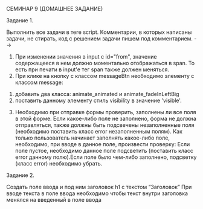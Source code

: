 СЕМИНАР 9 (ДОМАШНЕЕ ЗАДАНИЕ)

Задание 1.


Выполнить все задачи в теге script. Комментарии, в которых написаны задачи, не
стирать, код с решением задачи пишем под комментарием.
-->
1. При изменении значения в input с id="from", значение содержащееся в нем
должно моментально отображаться в span. То есть при печати в input'е тег span
также должен меняться.
2. При клике на кнопку с классом messageBtn необходимо элементу с классом
message:
1) добавить два класса: animate_animated и animate_fadeInLeftBig
2) поставить данному элементу стиль visibility в значение 'visible'.
3. Необходимо при отправке формы проверить, заполнены ли все поля в этой
форме. Если какое-либо поле не заполнено, форма не должна отправляться, также
должны быть подсвечены незаполненные поля (необходимо поставить класс error
незаполненным полям).
Как только пользователь начинает заполнять какое-либо поле, необходимо,
при вводе в данное поле, произвести проверку:
Если поле пустое, необходимо данное поле подсветить (поставить класс error
данному полю).Если поле было чем-либо заполнено, подсветку (класс error) необходимо убрать.

Задание 2.

Создать поле ввода и под ним заголовок h1 с текстом “Заголовок”
При вводе текста в поле ввода необходимо чтобы текст внутри заголовка менялся на введенный в поле ввода
